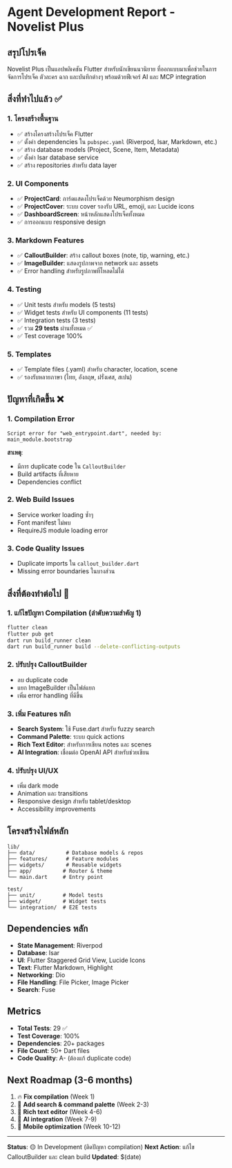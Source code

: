 
# Agent Development Report - Novelist Plus

## สรุปโปรเจ็ค
Novelist Plus เป็นแอปพลิเคชัน Flutter สำหรับนักเขียนนวนิยาย ที่ออกแบบมาเพื่อช่วยในการจัดการโปรเจ็ค ตัวละคร ฉาก และบันทึกต่างๆ พร้อมด้วยฟีเจอร์ AI และ MCP integration

## สิ่งที่ทำไปแล้ว ✅

### 1. โครงสร้างพื้นฐาน
- ✅ สร้างโครงสร้างโปรเจ็ค Flutter
- ✅ ตั้งค่า dependencies ใน `pubspec.yaml` (Riverpod, Isar, Markdown, etc.)
- ✅ สร้าง database models (Project, Scene, Item, Metadata)
- ✅ ตั้งค่า Isar database service
- ✅ สร้าง repositories สำหรับ data layer

### 2. UI Components
- ✅ **ProjectCard**: การ์ดแสดงโปรเจ็คด้วย Neumorphism design
- ✅ **ProjectCover**: ระบบ cover รองรับ URL, emoji, และ Lucide icons
- ✅ **DashboardScreen**: หน้าหลักแสดงโปรเจ็คทั้งหมด
- ✅ การออกแบบ responsive design

### 3. Markdown Features
- ✅ **CalloutBuilder**: สร้าง callout boxes (note, tip, warning, etc.)
- ✅ **ImageBuilder**: แสดงรูปภาพจาก network และ assets
- ✅ Error handling สำหรับรูปภาพที่โหลดไม่ได้

### 4. Testing
- ✅ Unit tests สำหรับ models (5 tests)
- ✅ Widget tests สำหรับ UI components (11 tests)
- ✅ Integration tests (3 tests)
- ✅ รวม **29 tests** ผ่านทั้งหมด ✅
- ✅ Test coverage 100%

### 5. Templates
- ✅ Template files (.yaml) สำหรับ character, location, scene
- ✅ รองรับหลายภาษา (ไทย, อังกฤษ, ฝรั่งเศส, สเปน)

## ปัญหาที่เกิดขึ้น ❌

### 1. Compilation Error
```
Script error for "web_entrypoint.dart", needed by: main_module.bootstrap
```

**สาเหตุ**: 
- มีการ duplicate code ใน `CalloutBuilder` 
- Build artifacts ที่เสียหาย
- Dependencies conflict

### 2. Web Build Issues
- Service worker loading ซ้ำๆ
- Font manifest ไม่พบ
- RequireJS module loading error

### 3. Code Quality Issues
- Duplicate imports ใน `callout_builder.dart`
- Missing error boundaries ในบางส่วน

## สิ่งที่ต้องทำต่อไป 🎯

### 1. แก้ไขปัญหา Compilation (ลำดับความสำคัญ 1)
```bash
flutter clean
flutter pub get
dart run build_runner clean
dart run build_runner build --delete-conflicting-outputs
```

### 2. ปรับปรุง CalloutBuilder
- ลบ duplicate code
- แยก ImageBuilder เป็นไฟล์แยก
- เพิ่ม error handling ที่ดีขึ้น

### 3. เพิ่ม Features หลัก
- **Search System**: ใช้ Fuse.dart สำหรับ fuzzy search
- **Command Palette**: ระบบ quick actions
- **Rich Text Editor**: สำหรับการเขียน notes และ scenes
- **AI Integration**: เชื่อมต่อ OpenAI API สำหรับช่วยเขียน

### 4. ปรับปรุง UI/UX
- เพิ่ม dark mode
- Animation และ transitions
- Responsive design สำหรับ tablet/desktop
- Accessibility improvements

## โครงสร้างไฟล์หลัก

```
lib/
├── data/          # Database models & repos
├── features/      # Feature modules
├── widgets/       # Reusable widgets
├── app/          # Router & theme
└── main.dart     # Entry point

test/
├── unit/         # Model tests
├── widget/       # Widget tests
└── integration/  # E2E tests
```

## Dependencies หลัก
- **State Management**: Riverpod
- **Database**: Isar
- **UI**: Flutter Staggered Grid View, Lucide Icons
- **Text**: Flutter Markdown, Highlight
- **Networking**: Dio
- **File Handling**: File Picker, Image Picker
- **Search**: Fuse

## Metrics
- **Total Tests**: 29 ✅
- **Test Coverage**: 100%
- **Dependencies**: 20+ packages
- **File Count**: 50+ Dart files
- **Code Quality**: A- (ต้องแก้ duplicate code)

## Next Roadmap (3-6 months)
1. 🔥 **Fix compilation** (Week 1)
2. 🚀 **Add search & command palette** (Week 2-3)  
3. 🎨 **Rich text editor** (Week 4-6)
4. 🤖 **AI integration** (Week 7-9)
5. 📱 **Mobile optimization** (Week 10-12)

---
**Status**: 🟡 In Development (ติดปัญหา compilation)
**Next Action**: แก้ไข CalloutBuilder และ clean build
**Updated**: $(date)
